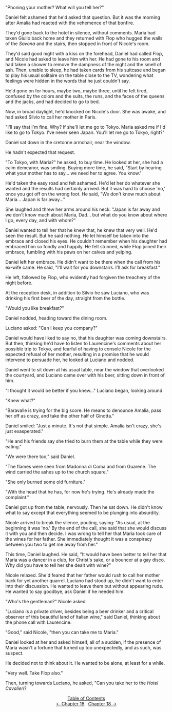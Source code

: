 <!-- Pages 127-130 -->
"Phoning your mother? What will you tell her?"

Daniel felt ashamed that he'd asked that question. But it was the morning after Amalia had reacted with the vehemence of that bonfire.

They'd gone back to the hotel in silence, without comments. Maria had taken Giulio back home and they returned with Flop who hugged the walls of the *Savona* and the stairs, then stopped in front of Nicole's room.

They'd said good night with a kiss on the forehead, Daniel had called Flop, and Nicole had asked to leave him with her. He had gone to his room and had taken a shower to remove the dampness of the night and the smell of ash. Then, unable to sleep, he had taken cards from his suitcase and began to play his usual solitaire on the table close to the TV, wondering what feelings were hidden in the words that he just couldn't say. 

He'd gone on for hours, maybe two, maybe three, until he felt tired, confused by the colors and the suits, the runs, and the faces of the queens and the jacks, and had decided to go to bed.

Now, in broad daylight, he'd knocked on Nicole's door. She was awake, and had asked Silvio to call her mother in Paris.

"I'll say that I'm fine. Why? If she'll let me go to Tokyo. Maria asked me if I'd like to go to Tokyo. I've never seen Japan. You'll let me go to Tokyo, right?"

Daniel sat down in the cretonne armchair, near the window.
<!-- Page 128 -->

He hadn't expected that request.

"To Tokyo, with Maria?" he asked, to buy time. He looked at her, she had a calm demeanor, was smiling. Buying more time, he said, "Start by hearing what your mother has to say... we need her to agree. You know."

He'd taken the easy road and felt ashamed. He'd let her do whatever she wanted and the results had certainly arrived. But it was hard to choose 'no,' once you got off on the wrong foot. He said, "We don't know much about Maria... Japan is far away..."

She laughed and threw her arms around his neck: "Japan is far away and we don't know much about Maria, Dad... but what do you know about where I go, every day, and with whom?"

Daniel wanted to tell her that he knew that, he knew that very well. He'd seen the result. But he said nothing. He let himself be taken into the embrace and closed his eyes. He couldn't remember when his daughter had embraced him so fondly and happily. He felt stunned, while Flop joined their embrace, fumbling with his paws on her calves and yelping.

Daniel left her embrace. He didn't want to be there when the call from his ex-wife came. He said, "I'll wait for you downstairs. I'll ask for breakfast."

He left, followed by Flop, who evidently had forgiven the treachery of the night before.

At the reception desk, in addition to Silvio he saw Luciano, who was drinking his first beer of the day, straight from the bottle.

"Would you like breakfast?"

Daniel nodded, heading toward the dining room.

Luciano asked: "Can I keep you company?"

Daniel would have liked to say no, that his daughter was coming downstairs. But then, thinking he'd have to listen to Laurencine's comments about her possible trip to Tokyo, and fearful of having to console Nicole for the expected refusal of her mother, resulting in a promise that he would intervene to persuade her, he looked at Luciano and nodded.
<!-- Page 129 -->

Daniel went to sit down at his usual table, near the window that overlooked the courtyard, and Luciano came over with his beer, sitting down in front of him.

"I thought it would be better if you knew..." Luciano began, looking around.

"Knew what?"

"Baravalle is trying for the big score. He means to denounce Amalia, pass her off as crazy, and take the other half of Ginotta."

Daniel smiled: "Just a minute. It's not that simple. Amalia isn't crazy, she's just exasperated."

"He and his friends say she tried to burn them at the table while they were eating."

"We were there too," said Daniel.

"The flames were seen from Madonna di Coma and from Guarene. The wind carried the ashes up to the church square."

"She only burned some old furniture."

"With the head that he has, for now he's trying. He's already made the complaint."

Daniel got up from the table, nervously. Then he sat down. He didn't know what to say except that everything seemed to be plunging into absurdity.

Nicole arrived to break the silence, pouting, saying: "As usual, at the beginning it was 'no.' By the end of the call, she said that she would discuss it with you and then decide. I was wrong to tell her that Maria took care of the wines for her father. She immediately thought it was a conspiracy between you two to get me away from her."

This time, Daniel laughed. He said, "It would have been better to tell her that Maria was a dancer in a club, for Christ's sake, or a bouncer at a gay disco. Why did you have to tell her she dealt with wine?"
<!-- Page 130 -->

Nicole relaxed. She'd feared that her father would rush to call her mother back for yet another quarrel. Luciano had stood up, he didn't want to enter into their discussion. He wanted to leave them but without appearing rude. He wanted to say goodbye, ask Daniel if he needed him.

"Who's the gentleman?" Nicole asked.

"Luciano is a private driver, besides being a beer drinker and a critical observer of this beautiful land of Italian wine," said Daniel, thinking about the phone call with Laurencine.

"Good," said Nicole, "then you can take me to Maria."

Daniel looked at her and asked himself, all of a sudden, if the presence of Maria wasn't a fortune that turned up too unexpectedly, and as such, was suspect. 

He decided not to think about it. He wanted to be alone, at least for a while.

"Very well. Take Flop also."

Then, turning towards Luciano, he asked, "Can you take her to the *Hotel Cavalieri*?

<div style="text-align: center">
<a href="http://ofvioletsandlicorice.tumblr.com/post/129355307919/of-violets-and-licorice-table-of-contents">Table of Contents</a><br/>
<a href="http://ofvioletsandlicorice.tumblr.com/post/130908177659/of-violets-and-licorice-chapter-16">&larr;&nbsp;Chapter 16</a>&nbsp;&nbsp;
<a href="http://ofvioletsandlicorice.tumblr.com/post/130908218404/of-violets-and-licorice-chapter-18">Chapter 18&nbsp;&rarr;</a>

</div>
